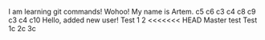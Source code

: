 I am learning git commands! Wohoo!
My name is Artem.
c5
c6
c3
c4
c8
c9
c3
c4
c10
Hello, added new user!
Test
1
2
<<<<<<< HEAD
Master test
Test
1c
2c
3c
